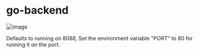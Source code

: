 # go-backend
![image](https://user-images.githubusercontent.com/4478054/143507815-f4b46205-c5d5-4faf-932d-a0dbe07718d1.png)

Defaults to running on 8088, Set the environment variable "PORT" to 80 for running it on the port.
